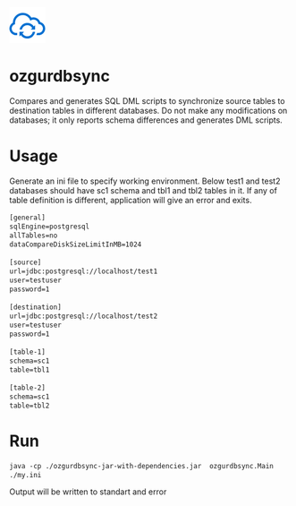 
![Logo](https://github.com/yusufbulentavci/ozgurdbsync/blob/main/src/test/resources/syncicon.png)


# ozgurdbsync
Compares and generates SQL DML scripts to synchronize source tables to destination tables in different databases.
Do not make any modifications on databases; it only reports schema differences and generates DML scripts. 


# Usage
Generate an ini file to specify working environment.
Below test1 and test2 databases should have sc1 schema and tbl1 and tbl2 tables in it. If any of table definition is different, application will give an error and exits.
```
[general]
sqlEngine=postgresql
allTables=no
dataCompareDiskSizeLimitInMB=1024

[source]
url=jdbc:postgresql://localhost/test1
user=testuser
password=1

[destination]
url=jdbc:postgresql://localhost/test2
user=testuser
password=1

[table-1]
schema=sc1
table=tbl1

[table-2]
schema=sc1
table=tbl2
```


# Run
```
java -cp ./ozgurdbsync-jar-with-dependencies.jar  ozgurdbsync.Main ./my.ini
```
Output will be written to standart and error 

